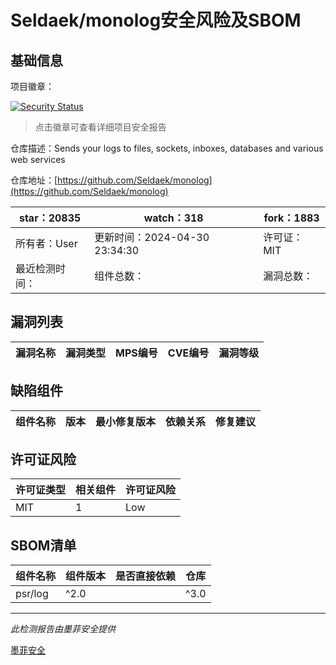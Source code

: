 # Seldaek/monolog安全风险及SBOM

## 基础信息

项目徽章：

[![Security Status](https://www.murphysec.com/platform3/v31/badge/1796622535785312256.svg)](https://www.murphysec.com/console/report/1692604781187325952/1796622535785312256)

> 点击徽章可查看详细项目安全报告

仓库描述：Sends your logs to files, sockets, inboxes, databases and various web services

仓库地址：[https://github.com/Seldaek/monolog](https://github.com/Seldaek/monolog)

| star：20835 | watch：318 | fork：1883 |
| ----------- | -------------- | ------------ |
| 所有者：User | 更新时间：2024-04-30 23:34:30 | 许可证：MIT |
| 最近检测时间： | 组件总数： | 漏洞总数： |




## 漏洞列表

| 漏洞名称 | 漏洞类型 | MPS编号 | CVE编号 | 漏洞等级 |
| ------- | ------ | ------- | ------ | ----- |





## 缺陷组件

| 组件名称 | 版本 | 最小修复版本 | 依赖关系 | 修复建议 |
| -------- | ---- | ------------ | -------- | -------- |





## 许可证风险

| 许可证类型 | 相关组件 | 许可证风险 |
| ---------- | -------- | ---------- |
|MIT|1|Low|




## SBOM清单

| 组件名称 | 组件版本 | 是否直接依赖 | 仓库 |
| -------- | -------- | ------------ | ---- |
|psr/log|^2.0 || ^3.0|间接依赖|composer|


------

*此检测报告由墨菲安全提供*

[墨菲安全](www.murphysec.com)